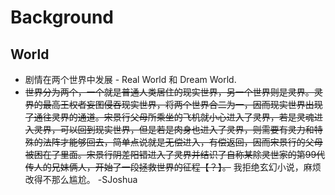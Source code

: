 # Background
## World
* 剧情在两个世界中发展 - Real World 和 Dream World. 
* <del>世界分为两个，一个就是普通人类居住的现实世界，另一个世界则是灵界。灵界的最高王权者妄图侵吞现实世界，将两个世界合二为一，因而现实世界出现了通往灵界的通道。宋景行父母所乘坐的飞机就小心进入了灵界，若是灵魂进入灵界，可以回到现实世界，但是若是肉身也进入了灵界，则需要有灵力和特殊的法阵才能够回去，简单点说就是无偿进入，有偿返回，因而宋景行的父母被困在了里面。宋景行阴差阳错进入了灵界并结识了自称某除灵世家的第99代传人的兄妹俩人，开始了一段拯救世界的征程【？】。</del> 我拒绝玄幻小说，麻烦改得不那么尴尬。 -SJoshua
